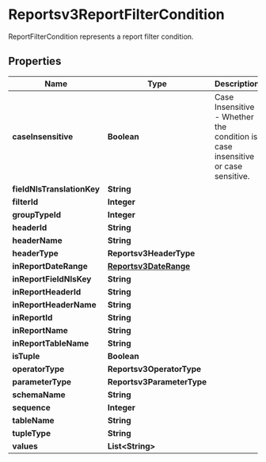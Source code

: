 

# Reportsv3ReportFilterCondition

ReportFilterCondition represents a report filter condition.

## Properties

| Name | Type | Description | Notes |
|------------ | ------------- | ------------- | -------------|
|**caseInsensitive** | **Boolean** | Case Insensitive - Whether the condition is case insensitive or case sensitive. |  [optional] |
|**fieldNlsTranslationKey** | **String** |  |  [optional] |
|**filterId** | **Integer** |  |  [optional] |
|**groupTypeId** | **Integer** |  |  [optional] |
|**headerId** | **String** |  |  [optional] |
|**headerName** | **String** |  |  [optional] |
|**headerType** | **Reportsv3HeaderType** |  |  [optional] |
|**inReportDateRange** | [**Reportsv3DateRange**](Reportsv3DateRange.md) |  |  [optional] |
|**inReportFieldNlsKey** | **String** |  |  [optional] |
|**inReportHeaderId** | **String** |  |  [optional] |
|**inReportHeaderName** | **String** |  |  [optional] |
|**inReportId** | **String** |  |  [optional] |
|**inReportName** | **String** |  |  [optional] |
|**inReportTableName** | **String** |  |  [optional] |
|**isTuple** | **Boolean** |  |  [optional] |
|**operatorType** | **Reportsv3OperatorType** |  |  [optional] |
|**parameterType** | **Reportsv3ParameterType** |  |  [optional] |
|**schemaName** | **String** |  |  [optional] |
|**sequence** | **Integer** |  |  [optional] |
|**tableName** | **String** |  |  [optional] |
|**tupleType** | **String** |  |  [optional] |
|**values** | **List&lt;String&gt;** |  |  [optional] |



